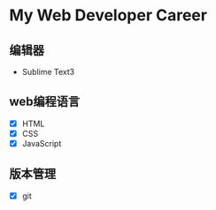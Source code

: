 # My Web Developer Career

## 编辑器

- Sublime Text3

## web编程语言

- [x] HTML
- [x] CSS
- [x] JavaScript

## 版本管理

- [x] git



